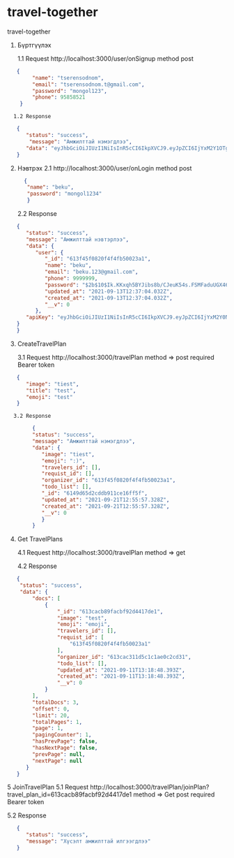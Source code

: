 # travel-together
travel-together
1. Бүртгүүлэх

      1.1 Request http://localhost:3000/user/onSignup method post
``` json
   {
        "name": "tserensodnom",
        "email": "tserensodnom.t@gmail.com",
        "password": "mongol123",
        "phone": 95858521
    }
 ```
      1.2 Response 
``` json
   {
      "status": "success",
       "message": "Амжилттай нэмэгдлээ",
      "data": "eyJhbGciOiJIUzI1NiIsInR5cCI6IkpXVCJ9.eyJpZCI6IjYxM2Y1OTg4MjdkOTdhZWQxZDFkNjcyMyIsImlhdCI6MTYzMTU0MTY0MCwiZXhwIjoxNjMxNTg0ODQwfQ.3hBfSO2xFg9nSO6P4nNwWjILO37zqCytK2p-_o0bndk"
   }
```
 
 2. Нэвтрэх
      2.1 http://localhost:3000/user/onLogin method post
      ```json
        { 
         "name": "beku",
         "password": "mongol1234"
         }
      ```
      2.2 Response
   ```json
      {
         "status": "success",
         "message": "Амжилттай нэвтэрлээ",
         "data": {
            "user": {
               "_id": "613f45f0820f4f4fb50023a1",
               "name": "beku",
               "email": "beku.123@gmail.com",
               "phone": 9999999,
               "password": "$2b$10$Ik.KKxqh5BYJibs8b/CJeuK54s.FSMFaduUGX46q9R7QQwD05uu.u",
               "updated_at": "2021-09-13T12:37:04.032Z",
               "created_at": "2021-09-13T12:37:04.032Z",
               "__v": 0
            },
         "apiKey": "eyJhbGciOiJIUzI1NiIsInR5cCI6IkpXVCJ9.eyJpZCI6IjYxM2Y0NWYwODIwZjRmNGZiNTAwMjNhMSIsImlhdCI6MTYzMTU0MTgwMiwiZXhwIjoxNjMxNTg1MDAyfQ.ZKrE2QmDM9fW9iTUYgLPVW64jNigCGjzntJT_FJuTBA"
      }
      }
   ``` 
 3. CreateTravelPlan
      
      3.1 Request http://localhost:3000/travelPlan method => post required Bearer token
   ```json
      {
         "image": "tiest",
         "title": "test",
         "emoji": "test"
      }
   ```
   
      3.2 Response

 ```json
         {
         "status": "success",
         "message": "Амжилттай нэмэгдлээ",
         "data": {
            "image": "tiest",
            "emoji": ":)",
            "travelers_id": [],
            "requist_id": [],
            "organizer_id": "613f45f0820f4f4fb50023a1",
            "todo_list": [],
            "_id": "6149d65d2cddb911ce16ff5f",
            "updated_at": "2021-09-21T12:55:57.328Z",
            "created_at": "2021-09-21T12:55:57.328Z",
            "__v": 0
            }
         }
```

4. Get TravelPlans

   4.1 Request http://localhost:3000/travelPlan method => get

   4.2 Response 
   

```json
   {
    "status": "success",
    "data": {
        "docs": [
            {
                "_id": "613cacb89facbf92d4417de1",
                "image": "test",
                "emoji": "emoji",
                "travelers_id": [],
                "requist_id": [
                    "613f45f0820f4f4fb50023a1"
                ],
                "organizer_id": "613cac311d5c1c1ae0c2cd31",
                "todo_list": [],
                "updated_at": "2021-09-11T13:18:48.393Z",
                "created_at": "2021-09-11T13:18:48.393Z",
                "__v": 0
            }
        ],
        "totalDocs": 3,
        "offset": 0,
        "limit": 20,
        "totalPages": 1,
        "page": 1,
        "pagingCounter": 1,
        "hasPrevPage": false,
        "hasNextPage": false,
        "prevPage": null,
        "nextPage": null
      }
   }
```
5 JoinTravelPlan
   5.1 Request http://localhost:3000/travelPlan/joinPlan?travel_plan_id=613cacb89facbf92d4417de1 method => Get post required Bearer token
 
   5.2 Response 
```json
   {
      "status": "success",
      "message": "Хүсэлт амжилттай илгээгдлээ"
   }
```

   
